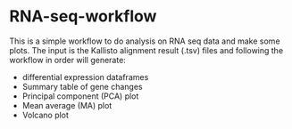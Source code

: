 # RNA-seq-workflow

This is a simple workflow to do analysis on RNA seq data and make some plots. The input is the Kallisto alignment result (.tsv) files and following the workflow in order will generate:
 - differential expression dataframes
 - Summary table of gene changes
 - Principal component (PCA) plot
 - Mean average (MA) plot
 - Volcano plot
 
